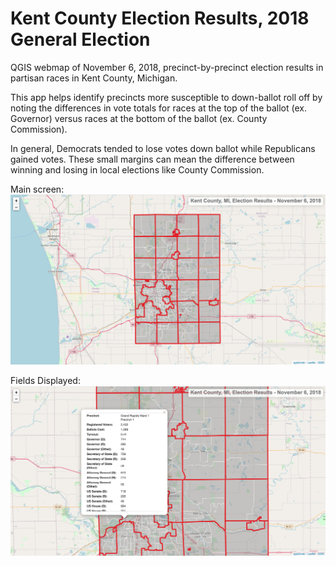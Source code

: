 # Kent County Election Results, 2018 General Election
QGIS webmap of November 6, 2018, precinct-by-precinct election results in partisan races in Kent County, Michigan.

This app helps identify precincts more susceptible to down-ballot roll off by noting the differences in vote totals for races at the top of the ballot (ex. Governor) versus races at the bottom of the ballot (ex. County Commission).

In general, Democrats tended to lose votes down ballot while Republicans gained votes. These small margins can mean the difference between winning and losing in local elections like County Commission. 

Main screen: 
![Main](images/main.png)

Fields Displayed: 
![Main](images/fields.png)
